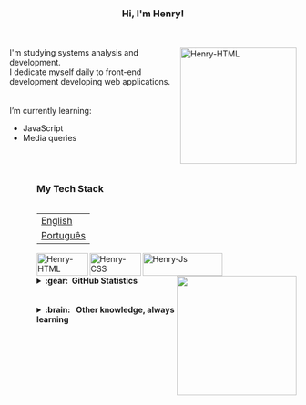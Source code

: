 ### <p align='center'> Hi, I'm Henry! </p>
<br>
<br>
<img align="right" alt="Henry-HTML" height="204" src="https://user-images.githubusercontent.com/96191361/150234577-be3d3e67-6327-460f-a17e-c98e14351022.gif">
I'm studying systems analysis and development. 
<br>
I dedicate myself daily to front-end development developing web applications.
<br>
<br>
<br>
I’m currently learning:
<br>
<ul>
  <li> JavaScript</li>
  <li> Media queries</li>
<ul>
<br>
<br>

### <p> My Tech Stack </p>
<table align="right">
 <tr><td><a href="README.md">English</a></td></tr>
 <tr><td><a href="README_pt.md">Português</a></td></tr>
</table> 
  <img align="left" alt="Henry-HTML" height="40" width="90" src="https://img.shields.io/badge/HTML5-E34F26?style=for-the-badge&logo=html5&logoColor=white">
  <img align="left" alt="Henry-CSS" height="40" width="90" src="https://img.shields.io/badge/CSS3-1572B6?style=for-the-badge&logo=css3&logoColor=white">
  <img align="left" alt="Henry-Js" height="40" width="140" src="https://img.shields.io/badge/JavaScript-323330?style=for-the-badge&logo=javascript&logoColor=F7DF1E">
  <br>
  <br>
  <br>
  <br>
  <br>
  <img align="right" height="210" src="https://user-images.githubusercontent.com/96191361/150234908-7ec7b74d-47df-4bd2-b349-ca9f51052f99.gif">
  <br>
  <br>
  <details>
  <summary><b>:gear: &nbsp;GitHub Statistics</b></summary>
  <br/>
    <p align="left">
      <img align='left' height="127px" src="https://github-readme-stats.vercel.app/api?username=HenryGabriell&hide_title=true&hide_border=true&show_icons=true&include_all_commits=true&count_private=true&line_height=21&theme=tokyonight" /> 
      <img align='left' height="108px" src="https://github-readme-stats.vercel.app/api/top-langs/?username=HenryGabriell&layout=compact&langs_count=7&theme=tokyonight&hide_title=true&hide_border=true"/>
    </p>
</details>    
  <br>
  <br>
  <details>
  <summary><b>:brain: &nbsp; Other knowledge, always learning</b></summary>
  <br/>

    
![Opera](https://img.shields.io/badge/Opera-FF1B2D?style=for-the-badge&logo=Opera&logoColor=white)&nbsp;
![TOR](https://img.shields.io/badge/tor-%237E4798.svg?style=for-the-badge&logo=tor-project&logoColor=white)&nbsp;
![DuckDuckGo](https://img.shields.io/badge/DuckDuckGo-DE5833?style=for-the-badge&logo=DuckDuckGo&logoColor=white)&nbsp; \
![Bitcoin](https://img.shields.io/badge/Bitcoin-000?style=for-the-badge&logo=bitcoin&logoColor=white) &nbsp;
![Ethereum](https://img.shields.io/badge/Ethereum-3C3C3D?style=for-the-badge&logo=Ethereum&logoColor=white)&nbsp; \
![Codecademy](https://img.shields.io/badge/Codecademy-FFF0E5?style=for-the-badge&logo=codecademy&logoColor=1F243A)&nbsp;
![FreeCodeCamp](https://img.shields.io/badge/Freecodecamp-%23123.svg?&style=for-the-badge&logo=freecodecamp&logoColor=green)&nbsp; \
![Coursera](https://img.shields.io/badge/Coursera-%230056D2.svg?style=for-the-badge&logo=Coursera&logoColor=white)&nbsp; 
![Udemy](https://img.shields.io/badge/Udemy-A435F0?style=for-the-badge&logo=Udemy&logoColor=white) &nbsp;
![Discord](https://img.shields.io/badge/Discord-7289DA?style=for-the-badge&logo=discord&logoColor=white)&nbsp; \
![Gimp Gnu Image Manipulation Program](https://img.shields.io/badge/Gimp-657D8B?style=for-the-badge&logo=gimp&logoColor=FFFFFF) &nbsp;
![Notion](https://img.shields.io/badge/Notion-%23000000.svg?style=for-the-badge&logo=notion&logoColor=white) &nbsp;
![stackoverflow](https://aleen42.github.io/badges/src/stackoverflow.svg) &nbsp;

    
    
</details>

